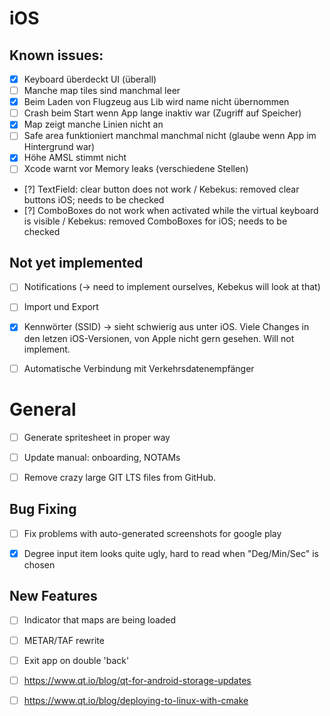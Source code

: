 # iOS

## Known issues:

- [X] Keyboard überdeckt UI (überall)
- [ ] Manche map tiles sind manchmal leer
- [X] Beim Laden von Flugzeug aus Lib wird name nicht übernommen
- [ ] Crash beim Start wenn App lange inaktiv war (Zugriff auf Speicher)
- [X] Map zeigt manche Linien nicht an
- [ ] Safe area funktioniert manchmal manchmal nicht (glaube wenn App im Hintergrund war)
- [X] Höhe AMSL stimmt nicht
- [ ] Xcode warnt vor Memory leaks (verschiedene Stellen)
- [?] TextField: clear button does not work / Kebekus: removed clear buttons iOS; needs to be checked
- [?] ComboBoxes do not work when activated while the virtual keyboard is visible / Kebekus: removed ComboBoxes for iOS; needs to be checked


## Not yet implemented

- [ ] Notifications (-> need to implement ourselves, Kebekus will look at that)
- [ ] Import und Export
- [X] Kennwörter (SSID) -> sieht schwierig aus unter iOS. Viele Changes in den letzen iOS-Versionen, von Apple nicht gern gesehen. Will not implement.
- [ ] Automatische Verbindung mit Verkehrsdatenempfänger


# General

- [ ] Generate spritesheet in proper way
- [ ] Update manual: onboarding, NOTAMs
- [ ] Remove crazy large GIT LTS files from GitHub.


## Bug Fixing

- [ ] Fix problems with auto-generated screenshots for google play
- [X] Degree input item looks quite ugly, hard to read when "Deg/Min/Sec" is chosen


## New Features

- [ ] Indicator that maps are being loaded
- [ ] METAR/TAF rewrite
- [ ] Exit app on double 'back'
- [ ] https://www.qt.io/blog/qt-for-android-storage-updates
- [ ] https://www.qt.io/blog/deploying-to-linux-with-cmake

